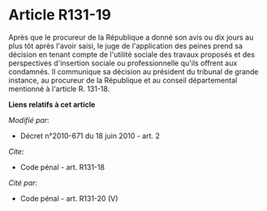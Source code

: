 # Article R131-19

Après que le procureur de la République a donné son avis ou dix jours au plus tôt après l'avoir saisi, le juge de
l'application des peines prend sa décision en tenant compte de l'utilité sociale des travaux proposés et des perspectives
d'insertion sociale ou professionnelle qu'ils offrent aux condamnés. Il communique sa décision au président du tribunal de
grande instance, au procureur de la République et au conseil départemental mentionné à l'article R. 131-18.

**Liens relatifs à cet article**

_Modifié par_:

  - Décret n°2010-671 du 18 juin 2010 - art. 2

_Cite_:

  - Code pénal - art. R131-18

_Cité par_:

  - Code pénal - art. R131-20 (V)
